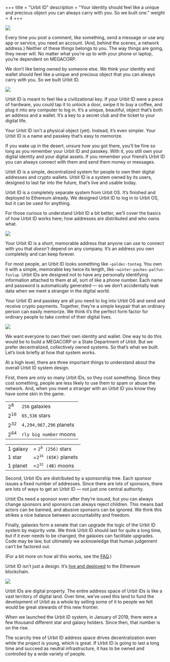 +++
title = "Urbit ID"
description = "Your identity should feel like a unique and precious object you can always carry with you. So we built one."
weight = 4
+++

![](https://media.urbit.org/site/understanding-urbit/urbit-id/urbit-id-1.svg)

Every time you post a comment, like something, send a message or use any app or service, you need an account. (And, behind the scenes, a network address.) Neither of these things belongs to you. The way things are going, they never will. No matter what you’re up to with your phone or laptop, you’re dependent on MEGACORP.

We don’t like being owned by someone else. We think your identity and wallet should feel like a unique and precious object that you can always carry with you. So we built Urbit ID.

![](https://media.urbit.org/site/understanding-urbit/urbit-id/urbit-id-2.svg)

Urbit ID is meant to feel like a civilizational key. If your Urbit ID were a piece of hardware, you could tap it to unlock a door, swipe it to buy a coffee, and plug it into any computer to log in. It’s a unique, beautiful, object that’s both an address and a wallet. It’s a key to a secret club and the ticket to your digital life.

Your Urbit ID isn’t a physical object (yet). Instead, it’s even simpler. Your Urbit ID is a name and passkey that’s easy to memorize. 

If you wake up in the desert, unsure how you got there, you’ll be fine so long as you remember your Urbit ID and passkey. With it, you still own your digital identity and your digital assets. If you remember your friend’s Urbit ID you can always connect with them and send them money or messages. 

Urbit ID is a simple, decentralized system for people to own their digital addresses and crypto wallets. Urbit ID is a system owned by its users, designed to last far into the future, that’s live and usable today. 

Urbit ID is a completely separate system from Urbit OS. It’s finished and deployed to Ethereum already. We designed Urbit ID to log in to Urbit OS, but it can be used for anything. 

For those curious to understand Urbit ID a bit better, we’ll cover the basics of how Urbit ID works here; how addresses are distributed and who owns what.

![](https://media.urbit.org/site/understanding-urbit/urbit-id/urbit-id-3.svg)

Your Urbit ID is a short, memorable address that anyone can use to connect with you that *doesn’t* depend on any company. It’s an address you own completely and can keep forever.

For most people, an Urbit ID looks something like `~poldec-tonteg`. You own it with a simple, memorable key twice its length, like `~winter-paches-palfun-foslup`. Urbit IDs are designed not to have any personally identifying information attached to them at all, sort of like a phone number. Each name and password is automatically generated — so we don’t accidentally leak data when we meet a stranger in the digital world.

Your Urbit ID and passkey are all you need to log into Urbit OS and send and receive crypto payments. Together, they’re a simple keypair that an ordinary person can easily memorize. We think it’s the perfect form factor for ordinary people to take control of their digital lives.

![](https://media.urbit.org/site/understanding-urbit/urbit-id/urbit-id-4.svg)

We want everyone to own their own identity and wallet. One way to do this would be to build a MEGACORP or a State Department of Urbit. But we prefer decentralized, collectively owned systems. So that’s what we built. Let’s look briefly at how that system works.

At a high level, there are three important things to understand about the overall Urbit ID system design.

First, there are only so many Urbit IDs, so they cost something. Since they cost something, people are less likely to use them to spam or abuse the network. And, when you meet a stranger with an Urbit ID you know they have some skin in the game.

<table class="w-100 w-80-xl m0a f5 pt4 mono">
<tr><td>2<sup>8</sup> </td><td> <code>256</code> <span class="fr">galaxies</span></td></tr>
<tr><td>2<sup>16</sup></td><td> <code>65,536</code> <span class="fr">stars</span></td></tr>
<tr><td>2<sup>32</sup></td><td> <code>4,294,967,296</code> <span class="fr">planets</span></td></tr>
<tr><td>2<sup>64</sup></td><td> <code>rly big number</code> <span class="fr">moons</span></td></tr>
</table>

<table class="w-100 w-80-xl m0a pt4 pb4 f5 mono">
<tr><td>1 galaxy</td><td><span class="fl"> =</span> <span class="fr"><code>2<sup>8</sup> (256)</code> stars</span></td></tr>
<tr><td>1 star</td><td><span class="fl"> =</span><span class="fr"><code>2<sup>16</sup> (65K)</code> planets</span></td></tr>
<tr><td>1 planet</td><td><span class="fl"> =</span><span class="fr"><code>2<sup>32</sup> (4B)</code> moons</span></td></tr>
</table>

Second, Urbit IDs are distributed by a sponsorship tree. Each sponsor issues a fixed number of addresses. Since there are lots of sponsors, there are lots of ways to get an Urbit ID — not just one central authority. 

Urbit IDs need a sponsor even after they’re issued, but you can always change sponsors and sponsors can always reject children. This means bad actors can be banned, and abusive sponsors can be ignored. We think this strikes a nice balance between accountability and freedom.

Finally, galaxies form a senate that can upgrade the logic of the Urbit ID system by majority vote. We think Urbit ID should last for quite a long time, but if it ever needs to be changed, the galaxies can facilitate upgrades. Code may be law, but ultimately we acknowledge that human judgement can’t be factored out.

(For a bit more on how all this works, see the [FAQ](@/faq.md).)

Urbit ID isn’t just a design. It’s [live and deployed](https://azimuth.network) to the Ethereum blockchain.

![](https://media.urbit.org/site/understanding-urbit/urbit-id/urbit-id-5.svg)

Urbit IDs are digital property. The entire address space of Urbit IDs is like a vast territory of digital land. Over time, we’ve used this land to fund the development of Urbit as a whole by selling some of it to people we felt would be great stewards of this new frontier.

When we launched the Urbit ID system, in January of 2019, there were a few thousand different star and galaxy holders. Since then, that number is on the rise. 

The scarcity tree of Urbit ID address space drives decentralization even while the project is young, which is great. If Urbit ID is going to last a long time and succeed as neutral infrastructure, it has to be owned and controlled by a wide variety of people. 
